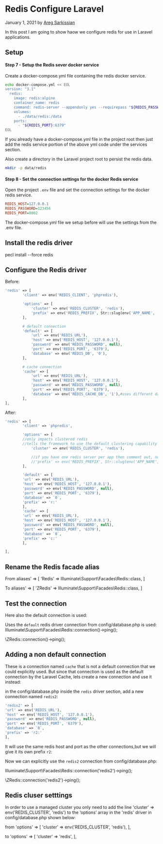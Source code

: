 # Redis Configure Laravel

January 1, 2021 by [Areg Sarkissian](https://aregsar.com/about)

In this post I am going to show haow we configure redis for use in Laravel applications.

## Setup

#### Step 7 - Setup the Redis sever docker service

Create a docker-compose.yml file containing the redis docker service.

```bash
echo docker-compose.yml << EOL
version: "3.1"
  redis:
    image: redis:alpine
    container_name: redis
    command: redis-server --appendonly yes --requirepass "${REDIS_PASSWORD}"
    volumes:
      - ./data/redis:/data
    ports:
      - "${REDIS_PORT}:6379"
EOL
```

If you already have a docker-compose.yml file in the project root then just add the redis service portion of the above yml code under the services section.

Also create a directory in the Laravel project root to persist the redis data.

```bash
mkdir -p data/redis
```

#### Step 8 - Set the connection settings for the docker Redis service

Open the project `.env` file and set the connection settings for the docker redis service.

```ini
REDIS_HOST=127.0.0.1
REDIS_PASSWORD=123456
REDIS_PORT=8002
```

The docker-compose.yml file we setup before will use the settings from the .env file.

## Install the redis driver

pecl install --force redis

## Configure the Redis driver

Before:

```php
'redis' => [
        'client' => env('REDIS_CLIENT', 'phpredis'),

        'options' => [
            'cluster' => env('REDIS_CLUSTER', 'redis'),
            'prefix' => env('REDIS_PREFIX', Str::slug(env('APP_NAME', 'laravel'), '_').'_database_'),
        ],

        # default connection
        'default' => [
            'url' => env('REDIS_URL'),
            'host' => env('REDIS_HOST', '127.0.0.1'),
            'password' => env('REDIS_PASSWORD', null),
            'port' => env('REDIS_PORT', '6379'),
            'database' => env('REDIS_DB', '0'),
        ],

        # cache connection
        'cache' => [
            'url' => env('REDIS_URL'),
            'host' => env('REDIS_HOST', '127.0.0.1'),
            'password' => env('REDIS_PASSWORD', null),
            'port' => env('REDIS_PORT', '6379'),
            'database' => env('REDIS_CACHE_DB', '1'),#uses different database then 'default' connection
        ],
],
```

After:

```php
'redis' => [
        'client' => 'phpredis',

        'options' => [
        //only impacts clustered redis
        //tells the framework to use the default clustering capability of a managed Redis server cluster.
            'cluster' => env('REDIS_CLUSTER', 'redis'),

            //if you have one redis server per app then comment out, no need to differentiate redis keys between apps
            //'prefix' => env('REDIS_PREFIX', Str::slug(env('APP_NAME', 'laravel'), '_').'_database_'),
        ],

        'default' => [
        'url' => env('REDIS_URL'),
        'host' => env('REDIS_HOST', '127.0.0.1'),
        'password' => env('REDIS_PASSWORD', null),
        'port' => env('REDIS_PORT', '6379'),
        'database' => `0`,
        'prefix' => 'r:'
        ],
        'cache' => [
        'url' => env('REDIS_URL'),
        'host' => env('REDIS_HOST', '127.0.0.1'),
        'password' => env('REDIS_PASSWORD', null),
        'port' => env('REDIS_PORT', '6379'),
        'database' => `0`,
        'prefix' => 'c:'
        ],

],
```

## Rename the Redis facade alias

From
aliases' => [
'Redis' => Illuminate\Support\Facades\Redis::class,
]

To
aliases' => [
'ZRedis' => Illuminate\Support\Facades\Redis::class,
]

## Test the connection

Here also the default connection is used:

Uses the `default` redis driver connection from config/database.php is used:
Illuminate\Support\Facades\Redis::connection()->ping();

\ZRedis::connection()->ping();

## Adding a non default connection

These is a connection named `cache` that is not a default connection that we could explicitly used. But since that connection is used as the default connection by the Laravel Cache, lets create a new connection and use it instead:

in the config/database.php inside the `redis` driver section, add a new connection named `redis2`:

```php
'redis2' => [
'url' => env('REDIS_URL'),
'host' => env('REDIS_HOST', '127.0.0.1'),
'password' => env('REDIS_PASSWORD', null),
'port' => env('REDIS_PORT', '6379'),
'database' => `0`,
'prefix' => 'r2:'
],
```

It will use the same redis host and port as the other connections,but we will give it its own prefix `r2`:

Now we can explicitly use the `redis2` connection from config/database.php:

Illuminate\Support\Facades\Redis::connection('redis2')->ping();

\ZRedis::connection('redis2')->ping();

## Redis cluser setttings

In order to use a managed cluster you only need to add the line 'cluster' => env('REDIS_CLUSTER', 'redis') to the ‘options’ array in the 'redis' driver in config/database.php shown below:

from
'options' => [
'cluster' => env('REDIS_CLUSTER', 'redis'),
],

to
'options' => [
'cluster' => 'redis',
],
